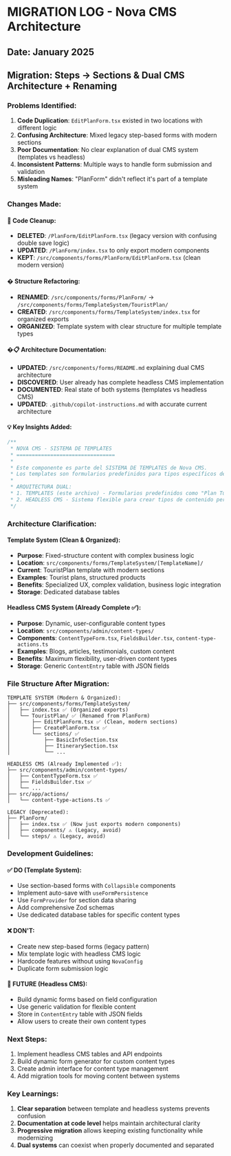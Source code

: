 # MIGRATION LOG - Nova CMS Architecture

## Date: January 2025
## Migration: Steps → Sections & Dual CMS Architecture + Renaming

### Problems Identified:
1. **Code Duplication**: `EditPlanForm.tsx` existed in two locations with different logic
2. **Confusing Architecture**: Mixed legacy step-based forms with modern sections
3. **Poor Documentation**: No clear explanation of dual CMS system (templates vs headless)
4. **Inconsistent Patterns**: Multiple ways to handle form submission and validation
5. **Misleading Names**: "PlanForm" didn't reflect it's part of a template system

### Changes Made:

#### 🧹 Code Cleanup:
- **DELETED**: `/PlanForm/EditPlanForm.tsx` (legacy version with confusing double save logic)
- **UPDATED**: `/PlanForm/index.tsx` to only export modern components
- **KEPT**: `/src/components/forms/PlanForm/EditPlanForm.tsx` (clean modern version)

#### � Structure Refactoring:
- **RENAMED**: `/src/components/forms/PlanForm/` → `/src/components/forms/TemplateSystem/TouristPlan/`
- **CREATED**: `/src/components/forms/TemplateSystem/index.tsx` for organized exports
- **ORGANIZED**: Template system with clear structure for multiple template types

#### �📋 Architecture Documentation:
- **UPDATED**: `/src/components/forms/README.md` explaining dual CMS architecture
- **DISCOVERED**: User already has complete headless CMS implementation
- **DOCUMENTED**: Real state of both systems (templates vs headless CMS)
- **UPDATED**: `.github/copilot-instructions.md` with accurate current architecture

#### 💡 Key Insights Added:
```typescript
/**
 * NOVA CMS - SISTEMA DE TEMPLATES
 * ================================
 * 
 * Este componente es parte del SISTEMA DE TEMPLATES de Nova CMS.
 * Los templates son formularios predefinidos para tipos específicos de contenido.
 * 
 * ARQUITECTURA DUAL:
 * 1. TEMPLATES (este archivo) - Formularios predefinidos como "Plan Turístico"
 * 2. HEADLESS CMS - Sistema flexible para crear tipos de contenido personalizados
 */
```

### Architecture Clarification:

#### Template System (Clean & Organized):
- **Purpose**: Fixed-structure content with complex business logic
- **Location**: `src/components/forms/TemplateSystem/[TemplateName]/`
- **Current**: TouristPlan template with modern sections
- **Examples**: Tourist plans, structured products
- **Benefits**: Specialized UX, complex validation, business logic integration
- **Storage**: Dedicated database tables

#### Headless CMS System (Already Complete ✅):
- **Purpose**: Dynamic, user-configurable content types
- **Location**: `src/components/admin/content-types/`
- **Components**: `ContentTypeForm.tsx`, `FieldsBuilder.tsx`, `content-type-actions.ts`
- **Examples**: Blogs, articles, testimonials, custom content
- **Benefits**: Maximum flexibility, user-driven content types
- **Storage**: Generic `ContentEntry` table with JSON fields

### File Structure After Migration:
```
TEMPLATE SYSTEM (Modern & Organized):
├── src/components/forms/TemplateSystem/
│   ├── index.tsx ✅ (Organized exports)
│   └── TouristPlan/ ✅ (Renamed from PlanForm)
│       ├── EditPlanForm.tsx ✅ (Clean, modern sections)
│       ├── CreatePlanForm.tsx ✅ 
│       └── sections/ ✅
│           ├── BasicInfoSection.tsx
│           ├── ItinerarySection.tsx
│           └── ...

HEADLESS CMS (Already Implemented ✅):
├── src/components/admin/content-types/
│   ├── ContentTypeForm.tsx ✅ 
│   ├── FieldsBuilder.tsx ✅
│   └── ...
├── src/app/actions/
│   └── content-type-actions.ts ✅

LEGACY (Deprecated):
├── PlanForm/
│   ├── index.tsx ✅ (Now just exports modern components)
│   ├── components/ ⚠️ (Legacy, avoid)
│   └── steps/ ⚠️ (Legacy, avoid)
```

### Development Guidelines:

#### ✅ DO (Template System):
- Use section-based forms with `Collapsible` components
- Implement auto-save with `useFormPersistence`
- Use `FormProvider` for section data sharing
- Add comprehensive Zod schemas
- Use dedicated database tables for specific content types

#### ❌ DON'T:
- Create new step-based forms (legacy pattern)
- Mix template logic with headless CMS logic
- Hardcode features without using `NovaConfig`
- Duplicate form submission logic

#### 🔮 FUTURE (Headless CMS):
- Build dynamic forms based on field configuration
- Use generic validation for flexible content
- Store in `ContentEntry` table with JSON fields
- Allow users to create their own content types

### Next Steps:
1. Implement headless CMS tables and API endpoints
2. Build dynamic form generator for custom content types
3. Create admin interface for content type management
4. Add migration tools for moving content between systems

### Key Learnings:
1. **Clear separation** between template and headless systems prevents confusion
2. **Documentation at code level** helps maintain architectural clarity
3. **Progressive migration** allows keeping existing functionality while modernizing
4. **Dual systems** can coexist when properly documented and separated
